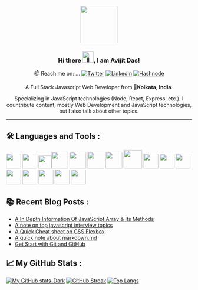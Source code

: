 <div id="header" align="center">
  <img src="https://media.giphy.com/media/M9gbBd9nbDrOTu1Mqx/giphy.gif" width="100"/>
  
  ### Hi there <img src="https://res.cloudinary.com/avicoder/image/upload/v1676459144/Direct%20Images/wave_ejpzlh.gif" alt="👋" width="30px">, I am Avijit Das!
📫 Reach me on: ...
  [![Twitter](https://img.shields.io/badge/Twitter-%231DA1F2.svg?style=for-the-badge&logo=Twitter&logoColor=white)](https://twitter.com/Avijitonet)
  [![LinkedIn](https://img.shields.io/badge/linkedin-%230077B5.svg?style=for-the-badge&logo=linkedin&logoColor=white)](https://www.linkedin.com/in/avijitdas826)
  [![Hashnode](https://img.shields.io/badge/Hashnode-2962FF?style=for-the-badge&logo=hashnode&logoColor=white)](https://avicreation.hashnode.dev)
  
  A Full Stack Javascript Web Developer from 📌**Kolkata, India**. 
  
  Specializing in JavaScript technologies (Node, React, Express, etc.).
  I countribute content, mostly Web Development and JavaScript technologies, but I also talk about other topics.

</div>

---
## :hammer_and_wrench: Languages and Tools :

<img src="https://cdn.worldvectorlogo.com/logos/html-1.svg" width="40"/> <img src="https://cdn.worldvectorlogo.com/logos/css-3.svg" width="40"/> <img src="https://cdn.worldvectorlogo.com/logos/tailwindcss.svg" height="35"/><img src="https://cdn.worldvectorlogo.com/logos/bootstrap-5-1.svg" height="45"/> <img src="https://cdn.worldvectorlogo.com/logos/logo-javascript.svg" height="45"/> <img src="https://cdn.worldvectorlogo.com/logos/nodejs-icon.svg" height="45"/> <img src="https://cdn.worldvectorlogo.com/logos/react-2.svg" width="45"/> <img src="https://res.cloudinary.com/avicoder/image/upload/v1676463422/Direct%20Images/Mediamodifier-Design_ivqamd.svg" width="50"/> <img src="https://cdn.jsdelivr.net/gh/devicons/devicon/icons/vscode/vscode-original.svg" width="40" /> <img src="https://cdn.jsdelivr.net/gh/devicons/devicon/icons/appwrite/appwrite-original.svg"  width="40"/> 
            <img src="https://cdn.jsdelivr.net/gh/devicons/devicon/icons/npm/npm-original-wordmark.svg"  width="40"/>
            <img src="https://cdn.jsdelivr.net/gh/devicons/devicon/icons/github/github-original.svg"  width="40"/>
            <img src="https://cdn.jsdelivr.net/gh/devicons/devicon/icons/mongodb/mongodb-original.svg"  width="40" />
            <img src="https://cdn.jsdelivr.net/gh/devicons/devicon/icons/bash/bash-original.svg"  width="40"/>
            <img src="https://cdn.jsdelivr.net/gh/devicons/devicon/icons/firebase/firebase-plain.svg" width="40" />
            <img src="https://cdn.jsdelivr.net/gh/devicons/devicon/icons/figma/figma-original.svg"  width="40" />
          
          
          
          
          

## :books: Recent Blog Posts :
<!-- BLOG-POST-LIST:START -->
- [A In Depth Information Of JavaScript Array &amp; Its Methods](https://avicreation.hashnode.dev/a-in-depth-information-of-javascript-array-its-methods)
- [A note on top javascript interview topics](https://avicreation.hashnode.dev/a-note-on-top-javascript-interview-topics)
- [A Quick Cheat sheet on CSS Flexbox](https://avicreation.hashnode.dev/a-quick-cheat-sheet-on-css-flexbox)
- [A quick note about markdown.md](https://avicreation.hashnode.dev/a-quick-note-about-markdownmd)
- [Get Start with Git and GitHub](https://avicreation.hashnode.dev/get-start-with-git-and-github)
<!-- BLOG-POST-LIST:END -->

## &#x1f4c8; My GitHub Stats :
[![My GitHub stats-Dark](https://github-readme-stats.vercel.app/api?username=Avijit826&show_icons=true&theme=dark#gh-dark-mode-only)](https://github.com/Avijit826)
[![GitHub Streak](http://github-readme-streak-stats.herokuapp.com?user=Avijit826&theme=gruvbox_duo)](https://git.io/streak-stats)
[![Top Langs](https://github-readme-stats.vercel.app/api/top-langs/?username=Avijit826&layout=compact&theme=dark#gh-dark-mode-only)](https://github.com/Avijit826)



<!--
**Avijit826/Avijit826** is a ✨ _special_ ✨ repository because its `README.md` (this file) appears on your GitHub profile.

Here are some ideas to get you started:

- 🔭 I’m currently working on ...
- 🌱 I’m currently learning ...
- 👯 I’m looking to collaborate on ...
- 🤔 I’m looking for help with ...
- 💬 Ask me about ...
- 📫 How to reach me: ...
- 😄 Pronouns: ...
- ⚡ Fun fact: ...
-->

